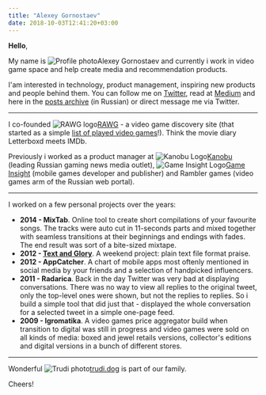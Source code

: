 ```yaml
---
title: "Alexey Gornostaev"
date: 2018-10-03T12:41:20+03:00
---
```


__Hello__,

My name is ![Profile photo](/img/profile-photo-small.jpg)Alexey Gornostaev and currently i work in video game space and help create media and recommendation products. 

I'am interested in technology, product management, inspiring new products and people behind them. You can follow me on [Twitter](https://twitter.com/#!/accujazz), read at [Medium](https://medium.com/@accujazz) and here in the [posts archive](/posts) (in Russian) or direct message me via Twitter.

<!-- My first computer was a [Macintosh SE/30](https://en.wikipedia.org/wiki/Macintosh_SE/30). I’am still a Mac user ✊. My love for video games started with [Prince of Persia](https://en.wikipedia.org/wiki/Prince_of_Persia_(1989_video_game)) by Jordan Mechner which i first saw at my parents work. I was amazed and lost playing for hours. -->

---

I co-founded ![RAWG logo](/img/rawg.jpg)[RAWG](https://rawg.io") - a video game discovery site (that started as a simple [list of played video games](/vglibrary)!). Think the movie diary Letterboxd meets IMDb.

Previously i worked as a product manager at ![Kanobu Logo](/img/kanobu_logo.png)[Kanobu](https://kanobu.ru) (leading Russian gaming news media outlet), ![Game Insight Logo](/img/game-insight_logo.svg)[Game Insight](https://game-insight.com) (mobile games developer and publisher) and Rambler games (video games arm of the Russian web portal).

---

I worked on a few personal projects over the years: 

- __2014 - MixTab__. Online tool to create short compilations of your favourite songs. The tracks were auto cut in 11-seconds parts and mixed together with seamless transitions at their beginnings and endings with fades. The end result was sort of a bite-sized mixtape.
- __2012 - [Text and Glory](http://txtglory.com)__. A weekend project: plain text file format praise.
- __2012 - AppCatcher__. A chart of mobile apps most oftenly mentioned in social media by your friends and a selection of handpicked influencers.
- __2011 - Radarica__. Back in the day Twitter was very bad at displaying conversations. There was no way to view all replies to the original tweet, only the top-level ones were shown, but not the replies to replies. So i build a simple tool that did just that - displayed the whole conversation for a selected tweet in a simple one-page feed.
- __2009 - Igromatika__. A video games price aggregator build when transition to digital was still in progress and video games were sold on all kinds of media: boxed and jewel retails versions, collector's editions and digital versions in a bunch of different stores. 

---

Wonderful ![Trudi photo](/img/trudi.jpg)[trudi.dog](http://trudi.dog) is part of our family.

Cheers!
